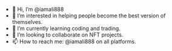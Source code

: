 - 👋 Hi, I’m @iamali888
- 👀 I’m interested in helping people become the best version of themselves.
- 🌱 I’m currently learning coding and trading.
- 💞️ I’m looking to collaborate on NFT projects.
- 📫 How to reach me: @iamali888 on all platforms.

<!---
iamali888/iamali888 is a ✨ special ✨ repository because its `README.md` (this file) appears on your GitHub profile.
You can click the Preview link to take a look at your changes.
--->

